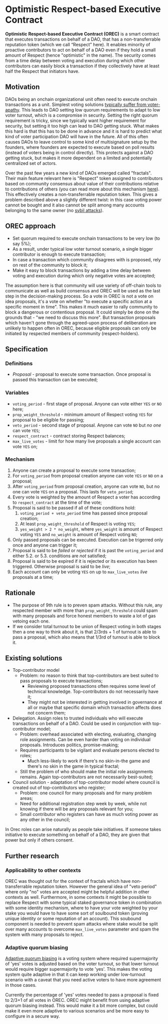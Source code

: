 # Optimistic Respect-based Executive Contract

**Optimistic Respect-based Executive Contract (OREC)** is a smart contract that executes transactions on behalf of a DAO, that has a non-transferrable reputation token (which we call “Respect” here). It enables minority of proactive contributors to act on behalf of a DAO even if they hold a small amount of Respect (hence "optimistic" in the name). The security comes from a time delay between voting and execution during which other contributors can easily block a transaction if they collectively have at least half the Respect that initiators have.

<!-- Should I put it here or somewhere else? On the other hand this doc will be linked to by other docs which define mechanisms, and you would want them to link straight to the mechanism. On the other hand, this section would make this more complete. I think I will leave this here. I think I will leave this here. Ethereum EIP / ERCs also act as specifications but they include motivation section. -->

## Motivation

DAOs being an onchain organizational unit often need to execute onchain transactions as a unit. Simplest voting solutions [typically suffer from voter-apathy](https://medium.com/@fydetreasury/the-dao-governance-conundrum-part-ii-e375c240b76a). This leads to DAO setting low quorum requirements to adapt to low voter turnout, which is a compromise in security. Setting the right quorum requirement is tricky, since we typically want higher requirement for security, but setting it too high can lead to DAO getting stuck. What makes this hard is that this has to be done in advance and it is hard to predict what kind of voter participation DAO will have in the future. All of this often causes DAOs to leave control to some kind of multisignature setup by the founders, where founders are expected to execute based on poll results (instead of voters being in control directly). This protects against a DAO getting stuck, but makes it more dependent on a limited and potentially centralized set of actors.

Over the past few years a new kind of DAOs emerged called "fractals". Their main feature relevant here is "Respect" token assigned to contributors based on community consensus about value of their contributions relative to contributions of others (you can read more about this mechanism [here](https://optimystics.io/blog/optimystic-articles/introducing-the-respect-game)). This effectively creates a non-transferrable reputation token. This gives a problem described above a slightly different twist: in this case voting power cannot be bought and it also cannot be split among many accounts belonging to the same owner (no [sybil attacks](https://en.wikipedia.org/wiki/Sybil_attack)).

## OREC approach

* Set quorum required to execute onchain transactions to be very low (to say 5%);
* As a result, under typical low voter turnout scenario, a single bigger contributor is enough to execute transaction;
* In case a transaction which community disagrees with is proposed, rely on rest of the community to block it;
* Make it easy to block transactions by adding a time delay between voting and execution during which only negative votes are accepted;

The assumption here is that community will use variety of off-chain tools to communicate as well as build consensus and OREC will be used as the last step in the decision-making process. So a vote in OREC is not a vote on idea proposals, it's a vote on whether "to execute a specific action at a specific moment in time". This makes it much easier to rally community to block a dangerous or contentious proposal. It could simply be done on the grounds that - "we need to discuss this more". But transaction proposals which haven't gone through the agreed-upon process of deliberation are unlikely to happen often in OREC, because eligible proposals can only be initiated by respected members of community (respect-holders).

<!-- In this context OREC does not require campaignign to vote. Asking for people to vote means asking people to do the work of reviewing and understanding proposals. Here we are asking people to judge if execution initiatives are justifiable and represent the community. -->

<!-- TODO: rename to OREC? -->
## Specification

### Definitions

- *Proposal* - proposal to execute some transaction. Once proposal is passed this transaction can be executed;

### Variables

- `voting_period` - first stage of proposal. Anyone can vote either `YES` or `NO` here;
- `prop_weight_threshold` - minimum amount of Respect voting `YES` for proposal to be eligible for passing;
- `veto_period` - second stage of proposal. Anyone can vote `NO` but *no one* can vote `YES`;
- `respect_contract` - contract storing Respect balances;
- `max_live_votes` - limit for how many live proposals a single account can vote `YES` on;

### Mechanism
<!-- TODO: Check if this matches implementation -->

1. Anyone can create a proposal to execute some transaction;
2. For `voting_period` from proposal creation anyone can vote `YES` or `NO` on a proposal;
3. After `voting_period` from proposal creation, anyone can vote `NO`, but no one can vote `YES` on a proposal. This lasts for `veto_period`;
4. Every vote is weighted by the amount of Respect a voter has according to `respect_contract` at the time of the vote;
5. Proposal is said to be passed if all of these conditions hold:
   1. `voting_period + veto_period` time has passed since proposal creation;
   2. At least `prop_weight_threshold` of Respect is voting `YES`;
   3. `yes_weight > 2 * no_weight`, where `yes_weight` is amount of Respect voting `YES` and `no_weight` is amount of Respect voting `NO`;
6. Only passed proposals can be executed. Execution can be trigerred only once and anyone can trigger it;
7. Proposal is said to be *failed* or *rejected* if it is past the `voting_period` and either 5.2. or 5.3. conditions are *not* satisfied;
8. Proposal is said to be expired if it is rejected or its execution has been triggered. Otherwise proposal is said to be *live*;
9. Each account can only be voting `YES` on up to `max_live_votes` *live* proposals at a time;


<!-- TODO:
* Spam prevention;
* Alternative solutions;  
* Wider applicability of OREC
* -->

## Rationale

* The purpose of 9th rule is to preven spam attacks. Without this rule, any respected member with more than `prop_weight_threshold` could spam with many proposals and force honest members to waste a lot of gas vetoing each one.
* If we consider total turnout to be union of Respect voting in both stages then a one way to think about it, is that 2/3rds + 1 of turnout is able to pass a proposal, which also means that 1/3rd of turnout is able to block it.

## Existing solutions

* Top-contributor model
   * Problem: no reason to think that top-contributors are best suited to pass proposals to execute transactions;
      * Reviewing proposed transactions often requires some level of technical knowledge. Top-contributors do not necessarily have it;
      * They might not be interested in getting involved in governance at all or maybe that specific domain which transaction affects does not concern them;
* Delegation. Assign roles to trusted individuals who will execute transactions on behalf of a DAO. Could be used in conjunction with top-contributor model;
   * Problem: overhead associated with electing, evaluating, changing role assignments. Can be even harder than voting on individual proposals. Introduces politics, promise-making;
   * Requires participants to be vigilant and evaluate persons elected to roles;
      * Much less-likely to work if there's no skin-in-the game and there's no skin in the game in typical fractal;
      <!-- * TODO: check your old arguments about skin in the game to Vlad -->
   * Still the problem of who should make the initial role assignments remains. Again top-contributors are not necessarily best-suited;
* Council solution - adaptation of top-contributor model where council is created out of top-contributors who register;
   * Problem: one council for many proposals and for many problem areas;
   * Need for additional registration step week by week, while not knowing if there will be any proposals relevant for you;
   * Small contributor who registers can have as much voting power as any other in the council;

In Orec roles can arise naturally as people take initiatives. If someone takes initiative to execute something on behalf of a DAO, they are given that power but only if others consent.

## Further research

<!-- Below are some things to look into further in relation to OREC. -->

### Applicability to other contexts

OREC was thought out for the context of fractals which have non-transferrable reputation token. However the general idea of "veto period" where only "no" votes are accepted might be helpful addition in other contexts as well. Furthermore, in some contexts it might be possible to replace Respect with some typical staked governance token in combination with some identity mechanism, where to have your vote weighted by your stake you would have to have some sort of soulbound token (proving unique identity or some reputation of an account). This soubound component is needed to prevent spam attacks where stake would be split over many accounts to overcome `max_live_votes` parameter and spam the system with many proposals to reject.

### Adaptive quorum biasing

[Adaptive quorum biasing](https://polkassembly.medium.com/adaptive-quorum-biasing-9b7e6d2a2261) is a voting system where required supermajority of 'yes' votes is adjusted based on the voter turnout, so that lower turnout would require bigger supermajority to vote 'yes'. This makes the voting system quite adaptive in that it can keep working under low-turnout scenario with a caveat that you need active voters to have more agreement in those cases.

Currently the percentage of 'yes' votes needed to pass a proposal is fixed to 2/3+1 of all votes in OREC. OREC might benefit from using adaptive quorum biasing instead. This would make it a bit more complex, but could make it even more adaptive to various scenarios and be more easy to configure in a secure way.

<!-- TODO: Security considerations section:
* Stability of respect distribution;
* Assumption of censorship resistance provided by underlying blockchain;
* Spam prevention; -->

<!-- TODO: Reference implementation -->
<!-- TODO: Deployments, tests? -->


<!-- Applicability to cases without a reputation token: liquid token with proof-of-human. -->
